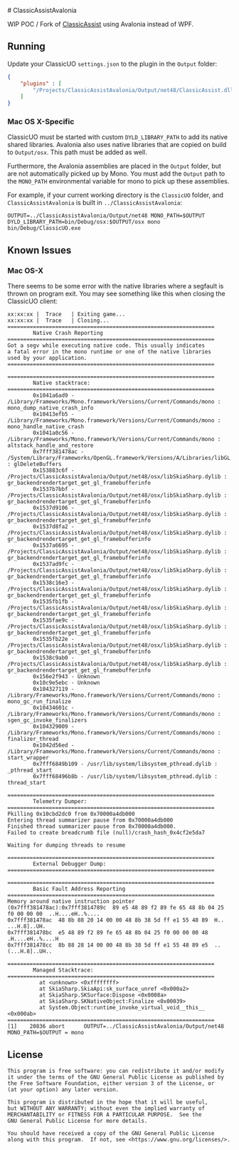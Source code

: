 ﻿﻿# ClassicAssistAvalonia

WIP POC / Fork of [ClassicAssist](https://github.com/Reetus/ClassicAssist) using
Avalonia instead of WPF.

## Running

Update your ClassicUO `settings.json` to the plugin in the `Output` folder:

```json
{
	"plugins" : [
		"/Projects/ClassicAssistAvalonia/Output/net48/ClassicAssist.dll"
	]
}
```

### Mac OS X-Specific

ClassicUO must be started with custom `DYLD_LIBRARY_PATH` to add its native
shared libraries. Avalonia also uses native libraries that are copied on build
to `Output/osx`. This path must be added as well.

Furthermore, the Avalonia assemblies are placed in the `Output` folder, but are
not automatically picked up by Mono. You must add the `Output` path to the
`MONO_PATH` environmental variable for mono to pick up these assemblies.

For example, if your current working directory is the `ClassicUO` folder, and
`ClassicAssistAvalonia` is built in `../ClassicAssistAvalonia`:

```
OUTPUT=../ClassicAssistAvalonia/Output/net48 MONO_PATH=$OUTPUT DYLD_LIBRARY_PATH=bin/Debug/osx:$OUTPUT/osx mono bin/Debug/ClassicUO.exe
```

## Known Issues

### Mac OS-X

There seems to be some error with the native libraries where a segfault is
thrown on program exit. You may see something like this when closing the
ClassicUO client:


```
xx:xx:xx |  Trace   | Exiting game...
xx:xx:xx |  Trace   | Closing...
=================================================================
        Native Crash Reporting
=================================================================
Got a segv while executing native code. This usually indicates
a fatal error in the mono runtime or one of the native libraries
used by your application.
=================================================================

=================================================================
        Native stacktrace:
=================================================================
        0x1041a6ad9 - /Library/Frameworks/Mono.framework/Versions/Current/Commands/mono : mono_dump_native_crash_info
        0x10413efb5 - /Library/Frameworks/Mono.framework/Versions/Current/Commands/mono : mono_handle_native_crash
        0x1041a0c56 - /Library/Frameworks/Mono.framework/Versions/Current/Commands/mono : altstack_handle_and_restore
        0x7fff381478ac - /System/Library/Frameworks/OpenGL.framework/Versions/A/Libraries/libGL.dylib : glDeleteBuffers
        0x153883c6f - /Projects/ClassicAssistAvalonia/Output/net48/osx/libSkiaSharp.dylib : gr_backendrendertarget_get_gl_framebufferinfo
        0x1537b7bbf - /Projects/ClassicAssistAvalonia/Output/net48/osx/libSkiaSharp.dylib : gr_backendrendertarget_get_gl_framebufferinfo
        0x1537d9106 - /Projects/ClassicAssistAvalonia/Output/net48/osx/libSkiaSharp.dylib : gr_backendrendertarget_get_gl_framebufferinfo
        0x1537d8fa2 - /Projects/ClassicAssistAvalonia/Output/net48/osx/libSkiaSharp.dylib : gr_backendrendertarget_get_gl_framebufferinfo
        0x1537a6695 - /Projects/ClassicAssistAvalonia/Output/net48/osx/libSkiaSharp.dylib : gr_backendrendertarget_get_gl_framebufferinfo
        0x1537ad9fc - /Projects/ClassicAssistAvalonia/Output/net48/osx/libSkiaSharp.dylib : gr_backendrendertarget_get_gl_framebufferinfo
        0x1538c16e3 - /Projects/ClassicAssistAvalonia/Output/net48/osx/libSkiaSharp.dylib : gr_backendrendertarget_get_gl_framebufferinfo
        0x1535fb1fb - /Projects/ClassicAssistAvalonia/Output/net48/osx/libSkiaSharp.dylib : gr_backendrendertarget_get_gl_framebufferinfo
        0x1535fae9c - /Projects/ClassicAssistAvalonia/Output/net48/osx/libSkiaSharp.dylib : gr_backendrendertarget_get_gl_framebufferinfo
        0x1535fb22e - /Projects/ClassicAssistAvalonia/Output/net48/osx/libSkiaSharp.dylib : gr_backendrendertarget_get_gl_framebufferinfo
        0x1538c9ab0 - /Projects/ClassicAssistAvalonia/Output/net48/osx/libSkiaSharp.dylib : gr_backendrendertarget_get_gl_framebufferinfo
        0x156e2f943 - Unknown
        0x10c9e5ebc - Unknown
        0x104327119 - /Library/Frameworks/Mono.framework/Versions/Current/Commands/mono : mono_gc_run_finalize
        0x10434601c - /Library/Frameworks/Mono.framework/Versions/Current/Commands/mono : sgen_gc_invoke_finalizers
        0x104329009 - /Library/Frameworks/Mono.framework/Versions/Current/Commands/mono : finalizer_thread
        0x1042d56ed - /Library/Frameworks/Mono.framework/Versions/Current/Commands/mono : start_wrapper
        0x7fff6849b109 - /usr/lib/system/libsystem_pthread.dylib : _pthread_start
        0x7fff68496b8b - /usr/lib/system/libsystem_pthread.dylib : thread_start

=================================================================
        Telemetry Dumper:
=================================================================
Pkilling 0x10cbd2dc0 from 0x70000a4db000
Entering thread summarizer pause from 0x70000a4db000
Finished thread summarizer pause from 0x70000a4db000.
Failed to create breadcrumb file (null)/crash_hash_0x4cf2e5da7

Waiting for dumping threads to resume

=================================================================
        External Debugger Dump:
=================================================================

=================================================================
        Basic Fault Address Reporting
=================================================================
Memory around native instruction pointer (0x7fff381478ac):0x7fff3814789c  89 e5 48 89 f2 89 fe 65 48 8b 04 25 f0 00 00 00  ..H....eH..%....
0x7fff381478ac  48 8b 88 20 14 00 00 48 8b 38 5d ff e1 55 48 89  H.. ...H.8]..UH.
0x7fff381478bc  e5 48 89 f2 89 fe 65 48 8b 04 25 f0 00 00 00 48  .H....eH..%....H
0x7fff381478cc  8b 88 28 14 00 00 48 8b 38 5d ff e1 55 48 89 e5  ..(...H.8]..UH..

=================================================================
        Managed Stacktrace:
=================================================================
          at <unknown> <0xffffffff>
          at SkiaSharp.SkiaApi:sk_surface_unref <0x000a2>
          at SkiaSharp.SKSurface:Dispose <0x0008a>
          at SkiaSharp.SKNativeObject:Finalize <0x00039>
          at System.Object:runtime_invoke_virtual_void__this__ <0x000ab>
=================================================================
[1]    20836 abort      OUTPUT=../ClassicAssistAvalonia/Output/net48 MONO_PATH=$OUTPUT = mono
```

## License

    This program is free software: you can redistribute it and/or modify
    it under the terms of the GNU General Public License as published by
    the Free Software Foundation, either version 3 of the License, or
    (at your option) any later version.

    This program is distributed in the hope that it will be useful,
    but WITHOUT ANY WARRANTY; without even the implied warranty of
    MERCHANTABILITY or FITNESS FOR A PARTICULAR PURPOSE.  See the
    GNU General Public License for more details.

    You should have received a copy of the GNU General Public License
    along with this program.  If not, see <https://www.gnu.org/licenses/>.

